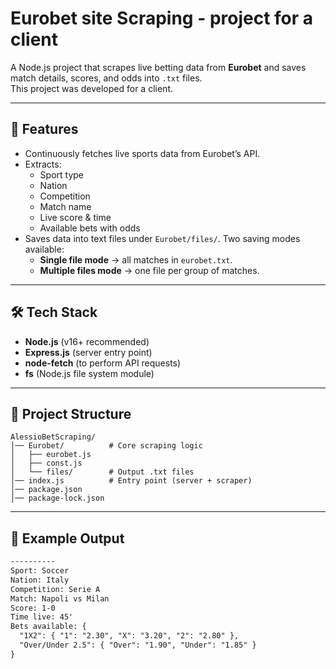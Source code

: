 # Eurobet site Scraping - project for a client

A Node.js project that scrapes live betting data from **Eurobet** and saves match details, scores, and odds into `.txt` files.  
This project was developed for a client.

---

## 🚀 Features
- Continuously fetches live sports data from Eurobet’s API.
- Extracts:
  - Sport type  
  - Nation  
  - Competition  
  - Match name  
  - Live score & time  
  - Available bets with odds
- Saves data into text files under `Eurobet/files/`. Two saving modes available:
  - **Single file mode** → all matches in `eurobet.txt`.
  - **Multiple files mode** → one file per group of matches.

---

## 🛠️ Tech Stack
- **Node.js** (v16+ recommended)
- **Express.js** (server entry point)
- **node-fetch** (to perform API requests)
- **fs** (Node.js file system module)

---

## 📂 Project Structure
```
AlessioBetScraping/
│── Eurobet/          # Core scraping logic
│   ├── eurobet.js
│   ├── const.js
│   └── files/        # Output .txt files
│── index.js          # Entry point (server + scraper)
│── package.json
│── package-lock.json
```

---

## 📄 Example Output
```txt
----------
Sport: Soccer
Nation: Italy
Competition: Serie A
Match: Napoli vs Milan
Score: 1-0
Time live: 45'
Bets available: {
  "1X2": { "1": "2.30", "X": "3.20", "2": "2.80" },
  "Over/Under 2.5": { "Over": "1.90", "Under": "1.85" }
}
```

